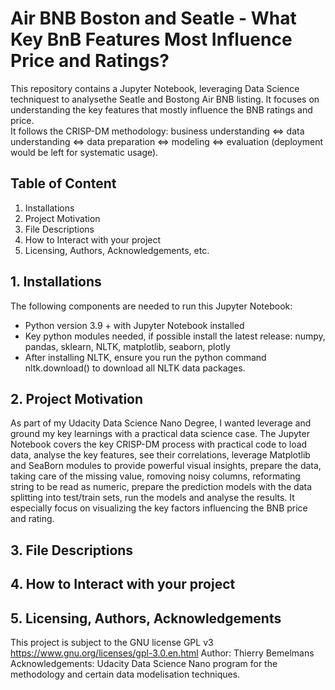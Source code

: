 # Air BNB Boston and Seatle - What Key BnB Features Most Influence Price and Ratings? 
This repository contains a Jupyter Notebook, leveraging Data Science techniquest to analysethe Seatle and Bostong Air BNB listing. It focuses on understanding the key features that mostly influence the BNB ratings and price.<br> It follows the CRISP-DM methodology: business understanding <=> data understanding <=> data preparation <=> modeling <=>  evaluation (deployment would be left for systematic usage).

## Table of Content
1.	Installations
2.	Project Motivation
3.	File Descriptions
4.	How to Interact with your project
5.	Licensing, Authors, Acknowledgements, etc.

## 1.	Installations
The following components are needed to run this Jupyter Notebook:
- Python version 3.9 + with Jupyter Notebook installed
- Key python modules needed, if possible install the latest release: numpy, pandas, sklearn, NLTK, matplotlib, seaborn, plotly
- After installing NLTK, ensure you run the python command nltk.download() to download all NLTK data packages. 

## 2.	Project Motivation
As part of my Udacity Data Science Nano Degree, I wanted leverage and ground my key learnings with a practical data science case. The Jupyter Notebook covers the key CRISP-DM process with practical code to load data, analyse the key features, see their correlations, leverage Matplotlib and SeaBorn modules to provide powerful visual insights, prepare the data, taking care of the missing value, romoving noisy columns, reformating string to be read as numeric, prepare the prediction models with the data splitting into test/train sets, run the models and analyse the results. It especially focus on visualizing the key factors influencing the BNB price and rating. 

## 3.	File Descriptions

## 4.	How to Interact with your project

## 5.	Licensing, Authors, Acknowledgements
This project is subject to the GNU license GPL v3 https://www.gnu.org/licenses/gpl-3.0.en.html
Author: Thierry Bemelmans
Acknowledgements: Udacity Data Science Nano program for the methodology and certain data modelisation techniques.

